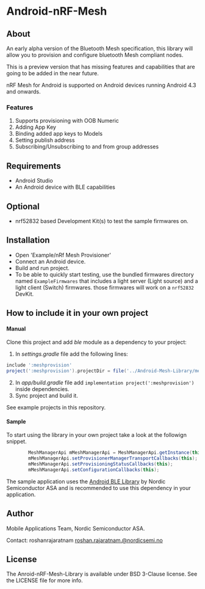 # Android-nRF-Mesh

## About

An early alpha version of the Bluetooth Mesh specification, this library will allow you to provision and configure bluetooth Mesh compliant nodes.

This is a preview version that has missing features and capabilities that are going to be added in the near future. 

nRF Mesh for Android is supported on Android devices running Android 4.3 and onwards.

### Features
1. Supports provisioning with OOB Numeric
2. Adding App Key
3. Binding added app keys to Models
4. Setting publish address
5. Subscribing/Unsubscribing to and from group addresses


## Requirements

* Android Studio
* An Android device with BLE capabilities

## Optional

* nrf52832 based Development Kit(s) to test the sample firmwares on.

## Installation

* Open 'Example/nRf Mesh Provisioner'
* Connect an Android device.
* Build and run project.
* To be able to quickly start testing, use the bundled firmwares directory named `ExampleFirmwares` that includes a light server (Light source) and a light client (Switch) firmwares. those firmwares will work on a `nrf52832` DevKit.

## How to include it in your own project

#### Manual

Clone this project and add *ble* module as a dependency to your project:

1. In *settings.gradle* file add the following lines:
```groovy
include ':meshprovision'
project(':meshprovision').projectDir = file('../Android-Mesh-Library/meshprovision')
```
2. In *app/build.gradle* file add `implementation project(':meshprovision')` inside dependencies.
3. Sync project and build it.

See example projects in this repository.

#### Sample

To start using the library in your own project take a look at the followign snippet.
```java
        MeshManagerApi mMeshManagerApi = MeshManagerApi.getInstance(this);
        mMeshManagerApi.setProvisionerManagerTransportCallbacks(this);
        mMeshManagerApi.setProvisioningStatusCallbacks(this);
        mMeshManagerApi.setConfigurationCallbacks(this);
```
The sample application uses the [Android BLE Library](https://github.com/NordicSemiconductor/Android-BLE-Library/) by Nordic Semiconductor ASA and is recommended to use this dependency in your application.

## Author

Mobile Applications Team, Nordic Semiconductor ASA.

Contact: roshanrajaratnam <roshan.rajaratnam.@nordicsemi.no>

## License

The Anroid-nRF-Mesh-Library is available under BSD 3-Clause license. See the LICENSE file for more info.
